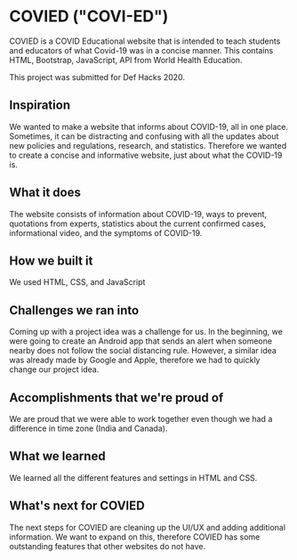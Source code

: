 # COVIED ("COVI-ED") 

COVIED is a COVID Educational website that is intended to teach students and educators of what Covid-19 was in a concise manner. This contains HTML, Bootstrap, JavaScript, API from World Health Education.

This project was submitted for Def Hacks 2020. 

## Inspiration
We wanted to make a website that informs about COVID-19, all in one place. Sometimes, it can be distracting and confusing with all the updates about new policies and regulations, research, and statistics. Therefore we wanted to create a concise and informative website, just about what the COVID-19 is. 

## What it does
The website consists of information about COVID-19, ways to prevent, quotations from experts, statistics about the current confirmed cases, informational video, and the symptoms of COVID-19.

## How we built it
We used HTML, CSS, and JavaScript

## Challenges we ran into
Coming up with a project idea was a challenge for us. In the beginning, we were going to create an Android app that sends an alert when someone nearby does not follow the social distancing rule. However, a similar idea was already made by Google and Apple, therefore we had to quickly change our project idea.

## Accomplishments that we're proud of
We are proud that we were able to work together even though we had a difference in time zone (India and Canada). 

## What we learned
We learned all the different features and settings in HTML and CSS. 

## What's next for COVIED
The next steps for COVIED are cleaning up the UI/UX and adding additional information. We want to expand on this, therefore COVIED has some outstanding features that other websites do not have. 
